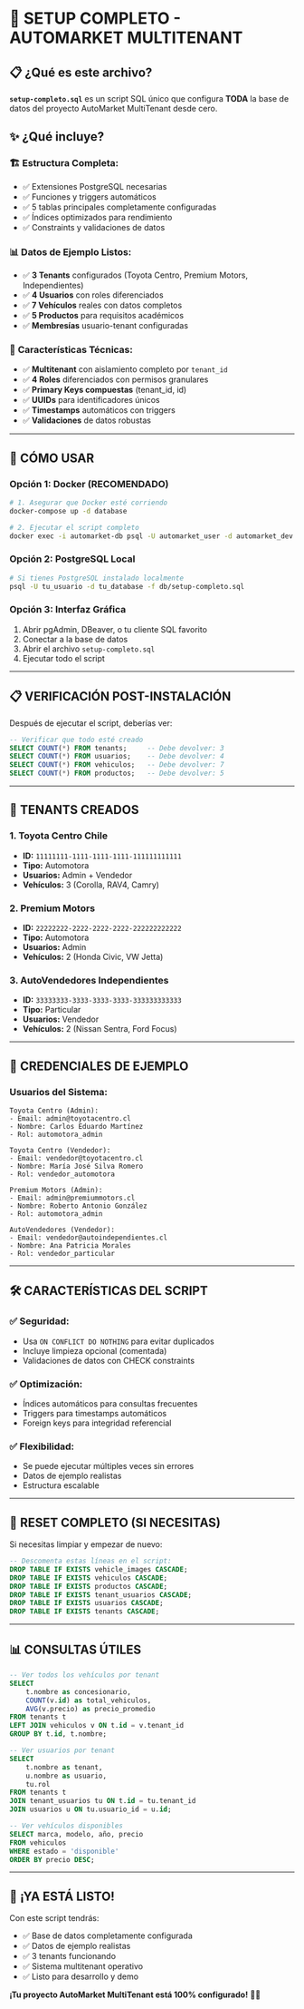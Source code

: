 # 🚀 SETUP COMPLETO - AUTOMARKET MULTITENANT

## 📋 ¿Qué es este archivo?

**`setup-completo.sql`** es un script SQL único que configura **TODA** la base de datos del proyecto AutoMarket MultiTenant desde cero. 

## ✨ ¿Qué incluye?

### 🏗️ **Estructura Completa:**
- ✅ Extensiones PostgreSQL necesarias
- ✅ Funciones y triggers automáticos
- ✅ 5 tablas principales completamente configuradas
- ✅ Índices optimizados para rendimiento
- ✅ Constraints y validaciones de datos

### 📊 **Datos de Ejemplo Listos:**
- ✅ **3 Tenants** configurados (Toyota Centro, Premium Motors, Independientes)
- ✅ **4 Usuarios** con roles diferenciados
- ✅ **7 Vehículos** reales con datos completos
- ✅ **5 Productos** para requisitos académicos
- ✅ **Membresías** usuario-tenant configuradas

### 🎯 **Características Técnicas:**
- ✅ **Multitenant** con aislamiento completo por `tenant_id`
- ✅ **4 Roles** diferenciados con permisos granulares
- ✅ **Primary Keys compuestas** (tenant_id, id)
- ✅ **UUIDs** para identificadores únicos
- ✅ **Timestamps** automáticos con triggers
- ✅ **Validaciones** de datos robustas

---

## 🚀 CÓMO USAR

### **Opción 1: Docker (RECOMENDADO)**
```bash
# 1. Asegurar que Docker esté corriendo
docker-compose up -d database

# 2. Ejecutar el script completo
docker exec -i automarket-db psql -U automarket_user -d automarket_dev < db/setup-completo.sql
```

### **Opción 2: PostgreSQL Local**
```bash
# Si tienes PostgreSQL instalado localmente
psql -U tu_usuario -d tu_database -f db/setup-completo.sql
```

### **Opción 3: Interfaz Gráfica**
1. Abrir pgAdmin, DBeaver, o tu cliente SQL favorito
2. Conectar a la base de datos
3. Abrir el archivo `setup-completo.sql`
4. Ejecutar todo el script

---

## 📋 VERIFICACIÓN POST-INSTALACIÓN

Después de ejecutar el script, deberías ver:

```sql
-- Verificar que todo esté creado
SELECT COUNT(*) FROM tenants;     -- Debe devolver: 3
SELECT COUNT(*) FROM usuarios;    -- Debe devolver: 4  
SELECT COUNT(*) FROM vehiculos;   -- Debe devolver: 7
SELECT COUNT(*) FROM productos;   -- Debe devolver: 5
```

---

## 🎯 TENANTS CREADOS

### 1. **Toyota Centro Chile** 
- **ID:** `11111111-1111-1111-1111-111111111111`
- **Tipo:** Automotora
- **Usuarios:** Admin + Vendedor
- **Vehículos:** 3 (Corolla, RAV4, Camry)

### 2. **Premium Motors**
- **ID:** `22222222-2222-2222-2222-222222222222` 
- **Tipo:** Automotora
- **Usuarios:** Admin
- **Vehículos:** 2 (Honda Civic, VW Jetta)

### 3. **AutoVendedores Independientes**
- **ID:** `33333333-3333-3333-3333-333333333333`
- **Tipo:** Particular
- **Usuarios:** Vendedor
- **Vehículos:** 2 (Nissan Sentra, Ford Focus)

---

## 🔧 CREDENCIALES DE EJEMPLO

### Usuarios del Sistema:
```
Toyota Centro (Admin):
- Email: admin@toyotacentro.cl
- Nombre: Carlos Eduardo Martínez
- Rol: automotora_admin

Toyota Centro (Vendedor):  
- Email: vendedor@toyotacentro.cl
- Nombre: María José Silva Romero
- Rol: vendedor_automotora

Premium Motors (Admin):
- Email: admin@premiummotors.cl
- Nombre: Roberto Antonio González
- Rol: automotora_admin

AutoVendedores (Vendedor):
- Email: vendedor@autoindependientes.cl
- Nombre: Ana Patricia Morales
- Rol: vendedor_particular
```

---

## 🛠️ CARACTERÍSTICAS DEL SCRIPT

### ✅ **Seguridad:**
- Usa `ON CONFLICT DO NOTHING` para evitar duplicados
- Incluye limpieza opcional (comentada)
- Validaciones de datos con CHECK constraints

### ✅ **Optimización:**
- Índices automáticos para consultas frecuentes
- Triggers para timestamps automáticos
- Foreign keys para integridad referencial

### ✅ **Flexibilidad:**
- Se puede ejecutar múltiples veces sin errores
- Datos de ejemplo realistas
- Estructura escalable

---

## 🔄 RESET COMPLETO (SI NECESITAS)

Si necesitas limpiar y empezar de nuevo:

```sql
-- Descomenta estas líneas en el script:
DROP TABLE IF EXISTS vehicle_images CASCADE;
DROP TABLE IF EXISTS vehiculos CASCADE;
DROP TABLE IF EXISTS productos CASCADE;
DROP TABLE IF EXISTS tenant_usuarios CASCADE;
DROP TABLE IF EXISTS usuarios CASCADE;
DROP TABLE IF EXISTS tenants CASCADE;
```

---

## 📊 CONSULTAS ÚTILES

```sql
-- Ver todos los vehículos por tenant
SELECT 
    t.nombre as concesionario,
    COUNT(v.id) as total_vehiculos,
    AVG(v.precio) as precio_promedio
FROM tenants t
LEFT JOIN vehiculos v ON t.id = v.tenant_id
GROUP BY t.id, t.nombre;

-- Ver usuarios por tenant
SELECT 
    t.nombre as tenant,
    u.nombre as usuario,
    tu.rol
FROM tenants t
JOIN tenant_usuarios tu ON t.id = tu.tenant_id
JOIN usuarios u ON tu.usuario_id = u.id;

-- Ver vehículos disponibles
SELECT marca, modelo, año, precio 
FROM vehiculos 
WHERE estado = 'disponible'
ORDER BY precio DESC;
```

---

## 🎉 ¡YA ESTÁ LISTO!

Con este script tendrás:
- ✅ Base de datos completamente configurada
- ✅ Datos de ejemplo realistas
- ✅ 3 tenants funcionando
- ✅ Sistema multitenant operativo
- ✅ Listo para desarrollo y demo

**¡Tu proyecto AutoMarket MultiTenant está 100% configurado!** 🚗✨